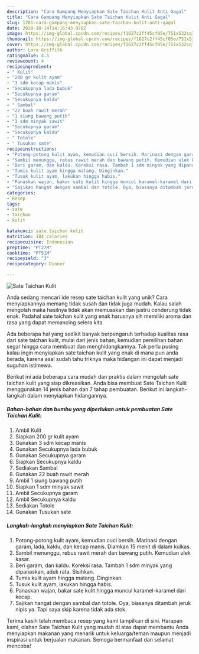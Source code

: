 ```yaml
---
description: "Cara Gampang Menyiapkan Sate Taichan Kulit Anti Gagal"
title: "Cara Gampang Menyiapkan Sate Taichan Kulit Anti Gagal"
slug: 1281-cara-gampang-menyiapkan-sate-taichan-kulit-anti-gagal
date: 2020-10-14T14:16:43.978Z
image: https://img-global.cpcdn.com/recipes/f1627c2ff45cf05e/751x532cq70/sate-taichan-kulit-foto-resep-utama.jpg
thumbnail: https://img-global.cpcdn.com/recipes/f1627c2ff45cf05e/751x532cq70/sate-taichan-kulit-foto-resep-utama.jpg
cover: https://img-global.cpcdn.com/recipes/f1627c2ff45cf05e/751x532cq70/sate-taichan-kulit-foto-resep-utama.jpg
author: Lora Griffith
ratingvalue: 4.5
reviewcount: 4
recipeingredient:
- " Kulit"
- "200 gr kulit ayam"
- "3 sdm kecap manis"
- "Secukupnya lada bubuk"
- "Secukupnya garam"
- "Secukupnya kaldu"
- " Sambal"
- "22 buah rawit merah"
- "1 siung bawang putih"
- "1 sdm minyak sawit"
- "Secukupnya garam"
- "Secukupnya kaldu"
- " Totole"
- " Tusukan sate"
recipeinstructions:
- "Potong-potong kulit ayam, kemudian cuci bersih. Marinasi dengan garam, lada, kaldu, dan kecap manis. Diamkan 15 menit di dalam kulkas."
- "Sambil menunggu, rebus rawit merah dan bawang putih. Kemudian ulek kasar."
- "Beri garam, dan kaldu. Koreksi rasa. Tambah 1 sdm minyak yang dipanaskan, aduk rata. Sisihkan."
- "Tumis kulit ayam hingga matang. Dinginkan."
- "Tusuk kulit ayam, lakukan hingga habis."
- "Panaskan wajan, bakar sate kulit hingga muncul karamel-karamel dari kecap."
- "Sajikan hangat dengan sambal dan totole. Oya, biasanya ditambah jeruk nipis ya. Tapi saya skip karena tidak ada stok."
categories:
- Resep
tags:
- sate
- taichan
- kulit

katakunci: sate taichan kulit 
nutrition: 184 calories
recipecuisine: Indonesian
preptime: "PT27M"
cooktime: "PT51M"
recipeyield: "3"
recipecategory: Dinner

---
```



![Sate Taichan Kulit](https://img-global.cpcdn.com/recipes/f1627c2ff45cf05e/751x532cq70/sate-taichan-kulit-foto-resep-utama.jpg)

Anda sedang mencari ide resep sate taichan kulit yang unik? Cara menyiapkannya memang tidak susah dan tidak juga mudah. Kalau salah mengolah maka hasilnya tidak akan memuaskan dan justru cenderung tidak enak. Padahal sate taichan kulit yang enak harusnya sih memiliki aroma dan rasa yang dapat memancing selera kita.



Ada beberapa hal yang sedikit banyak berpengaruh terhadap kualitas rasa dari sate taichan kulit, mulai dari jenis bahan, kemudian pemilihan bahan segar hingga cara membuat dan menghidangkannya. Tak perlu pusing kalau ingin menyiapkan sate taichan kulit yang enak di mana pun anda berada, karena asal sudah tahu triknya maka hidangan ini dapat menjadi suguhan istimewa.


Berikut ini ada beberapa cara mudah dan praktis dalam mengolah sate taichan kulit yang siap dikreasikan. Anda bisa membuat Sate Taichan Kulit menggunakan 14 jenis bahan dan 7 tahap pembuatan. Berikut ini langkah-langkah dalam menyiapkan hidangannya.

<!--inarticleads1-->

##### Bahan-bahan dan bumbu yang diperlukan untuk pembuatan Sate Taichan Kulit:

1. Ambil  Kulit
1. Siapkan 200 gr kulit ayam
1. Gunakan 3 sdm kecap manis
1. Gunakan Secukupnya lada bubuk
1. Gunakan Secukupnya garam
1. Siapkan Secukupnya kaldu
1. Sediakan  Sambal
1. Gunakan 22 buah rawit merah
1. Ambil 1 siung bawang putih
1. Siapkan 1 sdm minyak sawit
1. Ambil Secukupnya garam
1. Ambil Secukupnya kaldu
1. Sediakan  Totole
1. Gunakan  Tusukan sate




<!--inarticleads2-->

##### Langkah-langkah menyiapkan Sate Taichan Kulit:

1. Potong-potong kulit ayam, kemudian cuci bersih. Marinasi dengan garam, lada, kaldu, dan kecap manis. Diamkan 15 menit di dalam kulkas.
1. Sambil menunggu, rebus rawit merah dan bawang putih. Kemudian ulek kasar.
1. Beri garam, dan kaldu. Koreksi rasa. Tambah 1 sdm minyak yang dipanaskan, aduk rata. Sisihkan.
1. Tumis kulit ayam hingga matang. Dinginkan.
1. Tusuk kulit ayam, lakukan hingga habis.
1. Panaskan wajan, bakar sate kulit hingga muncul karamel-karamel dari kecap.
1. Sajikan hangat dengan sambal dan totole. Oya, biasanya ditambah jeruk nipis ya. Tapi saya skip karena tidak ada stok.




Terima kasih telah membaca resep yang kami tampilkan di sini. Harapan kami, olahan Sate Taichan Kulit yang mudah di atas dapat membantu Anda menyiapkan makanan yang menarik untuk keluarga/teman maupun menjadi inspirasi untuk berjualan makanan. Semoga bermanfaat dan selamat mencoba!
